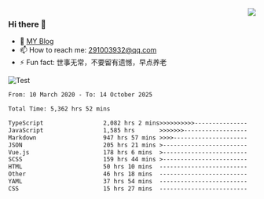 <img align='right' src='https://github-readme-stats.vercel.app/api?username=niaogege&show_icons=true&theme=radical'/>

### Hi there 👋

- 🌱 [MY Blog](https://bythewayer.com/)
- 📫 How to reach me: 291003932@qq.com
- ⚡ Fun fact:  世事无常，不要留有遗憾，早点养老

![Test](https://github-readme-stats.vercel.app/api/top-langs/?username=niaogege&layout=compact)

<!--START_SECTION:waka-->

```txt
From: 10 March 2020 - To: 14 October 2025

Total Time: 5,362 hrs 52 mins

TypeScript                 2,082 hrs 2 mins>>>>>>>>>>---------------   38.82 %
JavaScript                 1,585 hrs       >>>>>>>------------------   29.56 %
Markdown                   947 hrs 57 mins >>>>---------------------   17.68 %
JSON                       205 hrs 21 mins >------------------------   03.83 %
Vue.js                     178 hrs 6 mins  >------------------------   03.32 %
SCSS                       159 hrs 44 mins >------------------------   02.98 %
HTML                       50 hrs 10 mins  -------------------------   00.94 %
Other                      46 hrs 18 mins  -------------------------   00.86 %
YAML                       37 hrs 54 mins  -------------------------   00.71 %
CSS                        15 hrs 27 mins  -------------------------   00.29 %
```

<!--END_SECTION:waka-->
